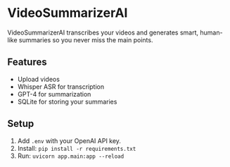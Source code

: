 # VideoSummarizerAI

VideoSummarizerAI transcribes your videos and generates smart, human-like summaries so you never miss the main points.

## Features
- Upload videos
- Whisper ASR for transcription
- GPT-4 for summarization
- SQLite for storing your summaries

## Setup
1. Add `.env` with your OpenAI API key.
2. Install: `pip install -r requirements.txt`
3. Run: `uvicorn app.main:app --reload`
